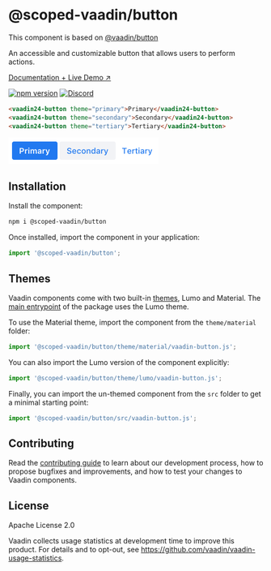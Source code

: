 # @scoped-vaadin/button

This component is based on [@vaadin/button](https://www.npmjs.com/package/@vaadin/button)

An accessible and customizable button that allows users to perform actions.

[Documentation + Live Demo ↗](https://vaadin.com/docs/latest/components/button)

[![npm version](https://badgen.net/npm/v/@scoped-vaadin/button)](https://www.npmjs.com/package/@scoped-vaadin/button)
[![Discord](https://img.shields.io/discord/732335336448852018?label=discord)](https://discord.gg/PHmkCKC)

```html
<vaadin24-button theme="primary">Primary</vaadin24-button>
<vaadin24-button theme="secondary">Secondary</vaadin24-button>
<vaadin24-button theme="tertiary">Tertiary</vaadin24-button>
```

[<img src="https://raw.githubusercontent.com/vaadin/web-components/master/packages/button/screenshot.png" width="296" alt="Screenshot of vaadin-button">](https://vaadin.com/docs/latest/components/button)

## Installation

Install the component:

```sh
npm i @scoped-vaadin/button
```

Once installed, import the component in your application:

```js
import '@scoped-vaadin/button';
```

## Themes

Vaadin components come with two built-in [themes](https://vaadin.com/docs/latest/styling), Lumo and Material.
The [main entrypoint](https://github.com/vaadin/web-components/blob/master/packages/button/vaadin-button.js) of the package uses the Lumo theme.

To use the Material theme, import the component from the `theme/material` folder:

```js
import '@scoped-vaadin/button/theme/material/vaadin-button.js';
```

You can also import the Lumo version of the component explicitly:

```js
import '@scoped-vaadin/button/theme/lumo/vaadin-button.js';
```

Finally, you can import the un-themed component from the `src` folder to get a minimal starting point:

```js
import '@scoped-vaadin/button/src/vaadin-button.js';
```

## Contributing

Read the [contributing guide](https://vaadin.com/docs/latest/contributing/overview) to learn about our development process, how to propose bugfixes and improvements, and how to test your changes to Vaadin components.

## License

Apache License 2.0

Vaadin collects usage statistics at development time to improve this product.
For details and to opt-out, see https://github.com/vaadin/vaadin-usage-statistics.
